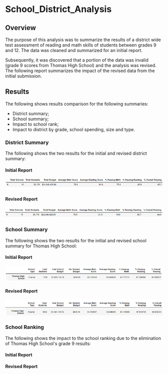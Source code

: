 # School_District_Analysis

## Overview
The purpose of this analysis was to summarize the results of a district wide test assessment of reading and math skills of students between grades 9 and 12.  The data was cleaned and summarized for an initial report.  

Subsequently, it was discovered that a portion of the data was invalid (grade 9 scores from Thomas High School) and the analysis was revised.  The following report summarizes the impact of the revised data from the initial submission.

## Results
The following shows results comparison for the following summaries:
- District summary;
- School summary;
- Impact to school rank;
- Impact to district by grade, school spending, size and type.

### District Summary
The following shows the two results for the initial and revised district summary:
#### Initial Report
![initial_district_report](/Resources/district_summary_initial2.png)
#### Revised Report
![revised_district_report](/Resources/district_summary_revised2.png)

### School Summary
The following shows the two results for the initial and revised school summary for Thomas High School:
#### Initial Report
![initial_school summary](/Resources/school_summary_initial.png)
#### Revised Report
![revised_school summary](/Resources/school_summary_revised3.png)

### School Ranking
The following shows the impact to the school ranking due to the elimination of Thomas High School's grade 9 results:
#### Initial Report

#### Revised Report
